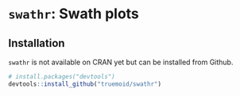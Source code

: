 # `swathr`: Swath plots

## Installation

`swathr` is not available on CRAN yet but can be installed from Github.

``` r
# install.packages("devtools")
devtools::install_github("truemoid/swathr")
